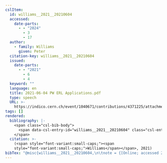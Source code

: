 ```yaml
---
cslItem:
  id: williams__2021__20210604
  accessed:
    date-parts:
      - - "2024"
        - 3
        - 17
  author:
    - family: Williams
      given: Peter
  citation-key: williams__2021__20210604
  issued:
    date-parts:
      - - "2021"
        - 6
        - 4
  keyword: ""
  language: en
  title: 2021-06-04 PW ERL Applications.pdf
  type: speech
  URL: >-
    https://indico.cern.ch/event/1040671/contributions/4371225/attachments/2258297/3832453/2021-06-04%20PW%20ERL%20Applications.pdf
tags: []
rendered:
  bibliography: |-
    <span class="csl-bib-body">
      <span data-csl-entry-id="williams__2021__20210604" class="csl-entry"><span class='author-bib'>Williams</span>. <span class='date-bib'>(2021, Juni 4)</span>. <span class='title'><i><b><span style="font-style:normal;">2021-06-04 PW ERL Applications.pdf</span></b></i></span>. <span class='URL'><a href='https://indico.cern.ch/event/1040671/contributions/4371225/attachments/2258297/3832453/2021-06-04%20PW%20ERL%20Applications.pdf'>LINK</a></span></span>
    </span>
  citation: >-
    (<span style="font-variant:small-caps;"><span
    style="font-variant:small-caps;">Williams</span></span>, 2021)
bibTex: "@misc{williams__2021__20210604,\n\tnote = {[Online; accessed 2024-03-17]},\n\tauthor = {Williams, Peter},\n\tyear = {2021},\n\tmonth = {jun 4},\n\ttitle = {2021-06-04 {PW} {ERL} {Applications}.pdf},\n\thowpublished = {https://indico.cern.ch/event/1040671/contributions/4371225/attachments/2258297/3832453/2021-06-04%20PW%20ERL%20Applications.pdf},\n}\n\n"
---
```

